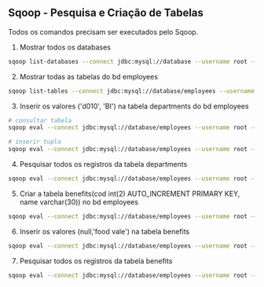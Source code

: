 ## Sqoop -  Pesquisa e Criação de Tabelas

Todos os comandos precisam ser executados pelo Sqoop.

1. Mostrar todos os databases
```bash
sqoop list-databases --connect jdbc:mysql://database --username root --password secret
```

2. Mostrar todas as tabelas do bd employees
```bash
sqoop list-tables --connect jdbc:mysql://database/employees --username root --password secret
```

3. Inserir os valores ('d010', 'BI') na tabela departments do bd employees
```bash
# consultar tabela
sqoop eval --connect jdbc:mysql://database/employees --username root --password secret --query "select * from departments"

# inserir tupla
sqoop eval --connect jdbc:mysql://database/employees --username root --password secret --query "insert into departments values ('d010', 'BI')"
```

4. Pesquisar todos os registros da tabela departments
```bash
sqoop eval --connect jdbc:mysql://database/employees --username root --password secret --query "select * from departments"
```

5. Criar a tabela benefits(cod int(2)  AUTO_INCREMENT PRIMARY KEY, name varchar(30)) no bd employees
```bash
sqoop eval --connect jdbc:mysql://database/employees --username root --password secret --query "create table benefits(cod int(2)  AUTO_INCREMENT PRIMARY KEY, name varchar(30))"
```

6. Inserir os valores (null,'food vale') na tabela benefits
```bash
sqoop eval --connect jdbc:mysql://database/employees --username root --password secret --query "insert into benefits values (null,'food vale')"
```

7. Pesquisar todos os registros da tabela benefits
```bash
sqoop eval --connect jdbc:mysql://database/employees --username root --password secret --query "select * from benefits"
```